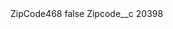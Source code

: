 <?xml version="1.0" encoding="UTF-8"?>
<CustomMetadata xmlns="http://soap.sforce.com/2006/04/metadata" xmlns:xsi="http://www.w3.org/2001/XMLSchema-instance" xmlns:xsd="http://www.w3.org/2001/XMLSchema">
    <label>ZipCode468</label>
    <protected>false</protected>
    <values>
        <field>Zipcode__c</field>
        <value xsi:type="xsd:string">20398</value>
    </values>
</CustomMetadata>
